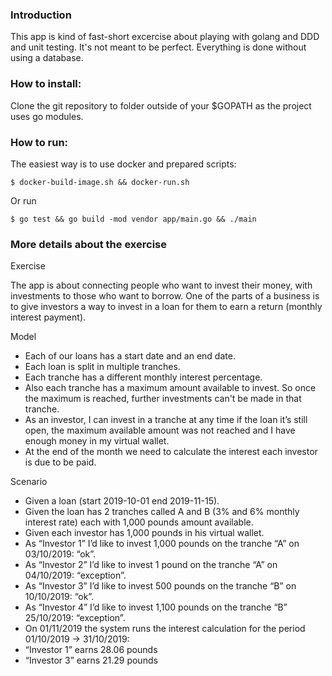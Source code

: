 ### Introduction
This app is kind of fast-short excercise about playing with golang and DDD and unit testing. It's not meant to be perfect. Everything is done without using a database.

### How to install:
Clone the git repository to folder outside of your $GOPATH as the project uses go modules.

### How to run:
The easiest way is to use docker and prepared scripts:

`$ docker-build-image.sh && docker-run.sh`

Or run

`$ go test && go build -mod vendor app/main.go && ./main`

### More details about the exercise
Exercise

The app is about connecting people who want to invest their money, with investments to
those who want to borrow. One of the parts of a business is to give investors a way to invest in a loan for
them to earn a return (monthly interest payment).

Model
- Each of our loans has a start date and an end date.
- Each loan is split in multiple tranches.
- Each tranche has a different monthly interest percentage.
- Also each tranche has a maximum amount available to invest. So once the maximum is reached, further investments can't be made in that tranche.
- As an investor, I can invest in a tranche at any time if the loan it’s still open, the maximum
available amount was not reached and I have enough money in my virtual wallet.
- At the end of the month we need to calculate the interest each investor is due to be paid.

Scenario
- Given a loan (start 2019-10-01 end 2019-11-15).
- Given the loan has 2 tranches called A and B (3% and 6% monthly interest rate) each with
1,000 pounds amount available.
- Given each investor has 1,000 pounds in his virtual wallet.
- As “Investor 1” I’d like to invest 1,000 pounds on the tranche “A” on 03/10/2019: “ok”.
- As “Investor 2” I’d like to invest 1 pound on the tranche “A” on 04/10/2019: “exception”.
- As “Investor 3” I’d like to invest 500 pounds on the tranche “B” on 10/10/2019: “ok”.
- As “Investor 4” I’d like to invest 1,100 pounds on the tranche “B” 25/10/2019: “exception”.
- On 01/11/2019 the system runs the interest calculation for the period 01/10/2019 ->
31/10/2019:
- “Investor 1” earns 28.06 pounds
- “Investor 3” earns 21.29 pounds
